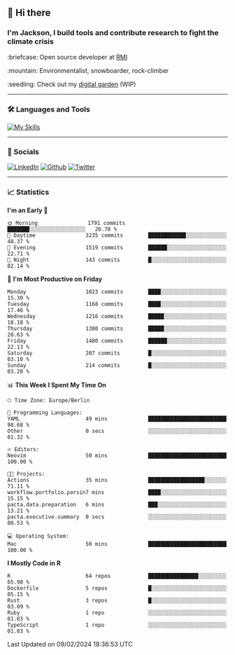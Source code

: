 ## :wave: Hi there
### I'm Jackson, I build tools and contribute research to fight the climate crisis
<p> :briefcase: Open source developer at <a href="https://rmi.org/" alt="RMI">RMI</a></p>
<p> :mountain: Environmentalist, snowboarder, rock-climber</p>
<p> :seedling: Check out my <a href="https://jdhoffa.github.io/" alt="digital garden">digital garden</a> (WIP) </p>

---

### :hammer_and_wrench: Languages and Tools

[![My Skills](https://skillicons.dev/icons?i=r,python,rust,js,html,css,postgresql,neovim,azure,docker,git&perline=6&theme=dark)](https://skillicons.dev)

---

### :iphone: Socials

[![LinkedIn](https://skillicons.dev/icons?i=linkedin&theme=dark)](https://www.linkedin.com/in/jackson-hoffart/) 
[![Github](https://skillicons.dev/icons?i=github&theme=dark)](https://github.com/jdhoffa) 
[![Twitter](https://skillicons.dev/icons?i=twitter&theme=dark)](https://twitter.com/jdhoffart) 

---

### :chart_with_upwards_trend: Statistics

 
<!--START_SECTION:waka-->
**I'm an Early 🐤** 

```text
🌞 Morning                1791 commits        ███████░░░░░░░░░░░░░░░░░░   26.78 % 
🌆 Daytime                3235 commits        ████████████░░░░░░░░░░░░░   48.37 % 
🌃 Evening                1519 commits        ██████░░░░░░░░░░░░░░░░░░░   22.71 % 
🌙 Night                  143 commits         █░░░░░░░░░░░░░░░░░░░░░░░░   02.14 % 
```
📅 **I'm Most Productive on Friday** 

```text
Monday                   1023 commits        ████░░░░░░░░░░░░░░░░░░░░░   15.30 % 
Tuesday                  1168 commits        ████░░░░░░░░░░░░░░░░░░░░░   17.46 % 
Wednesday                1216 commits        █████░░░░░░░░░░░░░░░░░░░░   18.18 % 
Thursday                 1380 commits        █████░░░░░░░░░░░░░░░░░░░░   20.63 % 
Friday                   1480 commits        ██████░░░░░░░░░░░░░░░░░░░   22.13 % 
Saturday                 207 commits         █░░░░░░░░░░░░░░░░░░░░░░░░   03.10 % 
Sunday                   214 commits         █░░░░░░░░░░░░░░░░░░░░░░░░   03.20 % 
```


📊 **This Week I Spent My Time On** 

```text
🕑︎ Time Zone: Europe/Berlin

💬 Programming Languages: 
YAML                     49 mins             █████████████████████████   98.68 % 
Other                    0 secs              ░░░░░░░░░░░░░░░░░░░░░░░░░   01.32 % 

🔥 Editors: 
Neovim                   50 mins             █████████████████████████   100.00 % 

🐱‍💻 Projects: 
Actions                  35 mins             ██████████████████░░░░░░░   71.11 % 
workflow.portfolio.parsin7 mins              ████░░░░░░░░░░░░░░░░░░░░░   15.15 % 
pacta.data.preparation   6 mins              ███░░░░░░░░░░░░░░░░░░░░░░   13.21 % 
pacta.executive.summary  0 secs              ░░░░░░░░░░░░░░░░░░░░░░░░░   00.53 % 

💻 Operating System: 
Mac                      50 mins             █████████████████████████   100.00 % 
```

**I Mostly Code in R** 

```text
R                        64 repos            ████████████████░░░░░░░░░   65.98 % 
Dockerfile               5 repos             █░░░░░░░░░░░░░░░░░░░░░░░░   05.15 % 
Rust                     3 repos             █░░░░░░░░░░░░░░░░░░░░░░░░   03.09 % 
Ruby                     1 repo              ░░░░░░░░░░░░░░░░░░░░░░░░░   01.03 % 
TypeScript               1 repo              ░░░░░░░░░░░░░░░░░░░░░░░░░   01.03 % 
```




 Last Updated on 09/02/2024 18:36:53 UTC
<!--END_SECTION:waka-->
